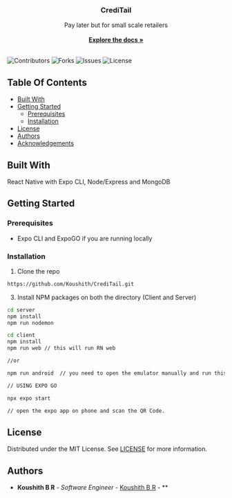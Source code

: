 <br/>
<p align="center">
  <h3 align="center">CrediTail</h3>

  <p align="center">
    Pay later but for small scale retailers
    <br/>
    <br/>
    <a href="https://github.com/koushith/CrediTail"><strong>Explore the docs »</strong></a>
    <br/>
    <br/>
  </p>
</p>

![Contributors](https://img.shields.io/github/contributors/koushith/CrediTail?color=dark-green) ![Forks](https://img.shields.io/github/forks/koushith/CrediTail?style=social) ![Issues](https://img.shields.io/github/issues/koushith/CrediTail) ![License](https://img.shields.io/github/license/koushith/CrediTail) 

## Table Of Contents

* [Built With](#built-with)
* [Getting Started](#getting-started)
  * [Prerequisites](#prerequisites)
  * [Installation](#installation)
* [License](#license)
* [Authors](#authors)
* [Acknowledgements](#acknowledgements)

## Built With

React Native with Expo CLI, Node/Express and MongoDB

## Getting Started


### Prerequisites



- Expo CLI and ExpoGO if you are running locally

### Installation


1. Clone the repo

```sh
https://github.com/Koushith/CrediTail.git
```

3. Install NPM packages on both the directory (Client and Server)

```sh
cd server
npm install
npm run nodemon
```
```sh
cd client
npm install
npm run web // this will run RN web

//or

npm run android  // you need to open the emulator manually and run this command.

// USING EXPO GO

npx expo start

// open the expo app on phone and scan the QR Code.

```








## License

Distributed under the MIT License. See [LICENSE](https://github.com/koushith/CrediTail/blob/main/LICENSE.md) for more information.

## Authors

* **Koushith B R** - *Software Engineer* - [Koushith B R](https://github.com/koushith) - **



